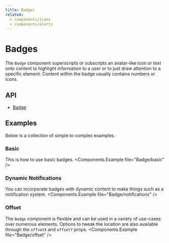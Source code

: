 ```yaml
---
title: Badges
related:
  - components/icons
  - components/alerts
---
```


# Badges

The `Badge` component superscripts or subscripts an avatar-like icon or text onto content to highlight information to a user or to just draw attention to a specific element. Content within the badge usually contains numbers or icons.

## API

- [Badge](/api/Badge/)

## Examples

Below is a collection of simple to complex examples.

### Basic

This is how to use basic badges.
<Components.Example file="Badge/basic" />

### Dynamic Notifications

You can incorporate badges with dynamic content to make things such as a notification system.
<Components.Example file="Badge/notifications" />

### Offset

The `Badge` component is flexible and can be used in a variety of use-cases over numerous elements. Options to tweak the location are also available through the `offsetX` and `offsetY` props.
<Components.Example file="Badge/offset" />
